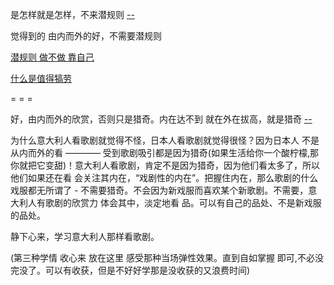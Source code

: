 
是怎样就是怎样，不来潜规则 [--](https://github.com/7900ms/000nottheater_deserted_systemlibrary/blob/master/supplementary/slang-超短期旅行.md)

觉得到的 由内而外的好，不需要潜规则

[潜规则 做不做 靠自己](https://www.sohu.com/a/140068784_210037)

[什么是值得犒劳](https://github.com/7900ms/000nottheater_deserted_systemlibrary/blob/master/supplementary/chain-call.md)


= = =

好，由内而外的欣赏，否则只是猎奇。内在达不到 就在外在拔高，就是猎奇 [--](https://www.douban.com/note/620904407/)

为什么意大利人看歌剧就觉得不怪，日本人看歌剧就觉得很怪？因为日本人 不是从内而外的看 ———— 受到歌剧吸引都是因为猎奇(如果生活给你一个酸柠檬,那你就把它变甜)！意大利人看歌剧，肯定不是因为猎奇，因为他们看太多了，所以他们如果还在看 会关注其内在，“戏剧性的内在”。把握住内在，那么歌剧的什么戏服都无所谓了 - 不需要猎奇。不会因为新戏服而喜欢某个新歌剧。不需要，意大利人有歌剧的欣赏力 体会其中，淡定地看 品。可以有自己的品处、不是新戏服的品处。

静下心来，学习意大利人那样看歌剧。

(第三种学情 收心来 放在这里 感受那种当场弹性效果。直到自如掌握 即可,不必没完没了。可以有收获，但是不好好学那是没收获的又浪费时间)

